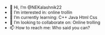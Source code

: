 - 👋 Hi, I’m @NEKalashnik22
- 👀 I’m interested in: online trollin
- 🌱 I’m currently learning: C++ Java Html Css
- 💞️ I’m looking to collaborate on: Online trolling
- 📫 How to reach me: Who said you can?

<!---
NEKalashnik22/NEKalashnik22 is a ✨ special ✨ repository because its `README.md` (this file) appears on your GitHub profile.
You can click the Preview link to take a look at your changes.
--->
